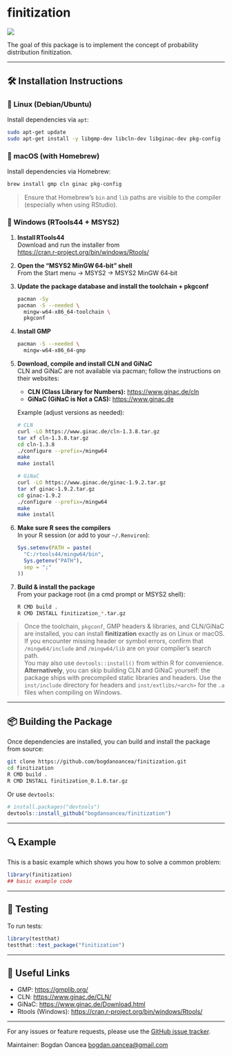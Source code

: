 # finitization

<!-- badges: start -->
[![](https://github.com/bogdanoancea/finitization/actions/workflows/R-CMD-check.yml/badge.svg)](https://github.com/bogdanoancea/finitization/actions/workflows/R-CMD-check.yml)
<!-- badges: end -->

The goal of this package is to implement the concept of probability distribution finitization.

---

## 🛠 Installation Instructions

### 🔹 Linux (Debian/Ubuntu)
Install dependencies via `apt`:

```bash
sudo apt-get update
sudo apt-get install -y libgmp-dev libcln-dev libginac-dev pkg-config
```

### 🔹 macOS (with Homebrew)
Install dependencies via Homebrew:

```bash
brew install gmp cln ginac pkg-config
```

> Ensure that Homebrew’s `bin` and `lib` paths are visible to the compiler (especially when using RStudio).

### 🔹 Windows  (RTools44 + MSYS2)
1. **Install RTools44**  
   Download and run the installer from  
   https://cran.r-project.org/bin/windows/Rtools/

2. **Open the “MSYS2 MinGW 64‑bit” shell**  
   From the Start menu → MSYS2 → MSYS2 MinGW 64‑bit

3. **Update the package database and install the toolchain + pkgconf**  
   ```bash
   pacman -Sy
   pacman -S --needed \
     mingw-w64-x86_64-toolchain \
     pkgconf
   ```

4. **Install GMP**  
   ```bash
   pacman -S --needed \
     mingw-w64-x86_64-gmp
   ```

5. **Download, compile and install CLN and GiNaC**  
   CLN and GiNaC are not available via pacman; follow the instructions on their websites:  
   - **CLN (Class Library for Numbers):** https://www.ginac.de/cln  
   - **GiNaC (GiNaC is Not a CAS):** https://www.ginac.de  

   Example (adjust versions as needed):  
   ```bash
   # CLN
   curl -LO https://www.ginac.de/cln-1.3.8.tar.gz
   tar xf cln-1.3.8.tar.gz
   cd cln-1.3.8
   ./configure --prefix=/mingw64
   make
   make install

   # GiNaC
   curl -LO https://www.ginac.de/ginac-1.9.2.tar.gz
   tar xf ginac-1.9.2.tar.gz
   cd ginac-1.9.2
   ./configure --prefix=/mingw64
   make
   make install
   ```

6. **Make sure R sees the compilers**  
   In your R session (or add to your `~/.Renviron`):
   ```r
   Sys.setenv(PATH = paste(
     "C:/rtools44/mingw64/bin",
     Sys.getenv("PATH"),
     sep = ";"
   ))
   ```

7. **Build & install the package**  
   From your package root (in a cmd prompt or MSYS2 shell):
   ```bash
   R CMD build .
   R CMD INSTALL finitization_*.tar.gz
   ```

> Once the toolchain, `pkgconf`, GMP headers & libraries, and CLN/GiNaC are installed, you can install **finitization** exactly as on Linux or macOS.  
> If you encounter missing header or symbol errors, confirm that `/mingw64/include` and `/mingw64/lib` are on your compiler’s search path.  
> You may also use `devtools::install()` from within R for convenience.
> **Alternatively**, you can skip building CLN and GiNaC yourself: the package ships with precompiled static libraries and headers.  Use the `inst/include` directory for headers and `inst/extlibs/<arch>` for the `.a` files when compiling on Windows.

---

## 📦 Building the Package

Once dependencies are installed, you can build and install the package from source:

```bash
git clone https://github.com/bogdanoancea/finitization.git
cd finitization
R CMD build .
R CMD INSTALL finitization_0.1.0.tar.gz
```

Or use `devtools`:

```r
# install.packages("devtools")
devtools::install_github("bogdanoancea/finitization")
```

---

## 🔍 Example

This is a basic example which shows you how to solve a common problem:

```r
library(finitization)
## basic example code
```

---

## 🧪 Testing

To run tests:

```r
library(testthat)
testthat::test_package("finitization")
```

---

## 🔗 Useful Links
- GMP: https://gmplib.org/
- CLN: https://www.ginac.de/CLN/
- GiNaC: https://www.ginac.de/Download.html
- Rtools (Windows): https://cran.r-project.org/bin/windows/Rtools/

---

For any issues or feature requests, please use the [GitHub issue tracker](https://github.com/bogdanoancea/finitization/issues).

Maintainer: Bogdan Oancea <bogdan.oancea@gmail.com>

